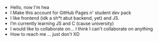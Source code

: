 - Hello, now I'm hea
- I Make this account for GitHub Pages n' student dev pack
- I like frontend (idk a sh*t abut backend, yet) and JS.
- I’m currently learning JS and C (cause university)
- I would like to collaborate on... I think I can't collaborate on anything
- How to reach me ... just don't XD

<!---
b3rosu/b3rosu is a ✨ special ✨ repository because its `README.md` (this file) appears on your GitHub profile.
You can click the Preview link to take a look at your changes.
--->
